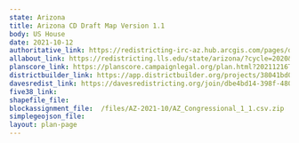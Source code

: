 ```yaml
---
state: Arizona
title: Arizona CD Draft Map Version 1.1
body: US House
date: 2021-10-12
authoritative_link: https://redistricting-irc-az.hub.arcgis.com/pages/draft-maps
allabout_link: https://redistricting.lls.edu/state/arizona/?cycle=2020&level=Congress&startdate=
planscore_link: https://planscore.campaignlegal.org/plan.html?20211216T210655.625576935Z
districtbuilder_link: https://app.districtbuilder.org/projects/38041bd0-624f-4436-b5bc-b68af4a456e0
davesredist_link: https://davesredistricting.org/join/dbe4bd14-398f-4804-821e-0c4c9d0b3e64
five38_link:
shapefile_file:
blockassignment_file:  /files/AZ-2021-10/AZ_Congressional_1_1.csv.zip
simplegeojson_file:
layout: plan-page
---
```

